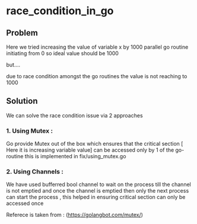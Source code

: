 # race_condition_in_go

## Problem 

Here we tried increasing the value of variable x by 1000 parallel go routine
initiating from 0 so ideal value should be 1000 

but....

due to race condition amongst the go routines the value is not reaching to 1000

## Solution

We can solve the race condition issue via 2 approaches 

### 1. Using Mutex :

Go provide Mutex out of the box which ensures that the critical section [ Here it is increasing variable value] can be accessed only by 1 of the go-routine 
this is implemented in fix/using_mutex.go

### 2. Using Channels :

We have used bufferred bool channel to wait on the process till the channel is not emptied 
and once the channel is emptied then only the next process can start the process , this helped
in ensuring critical section can only be accessed once 


Referece is taken from : (https://golangbot.com/mutex/)